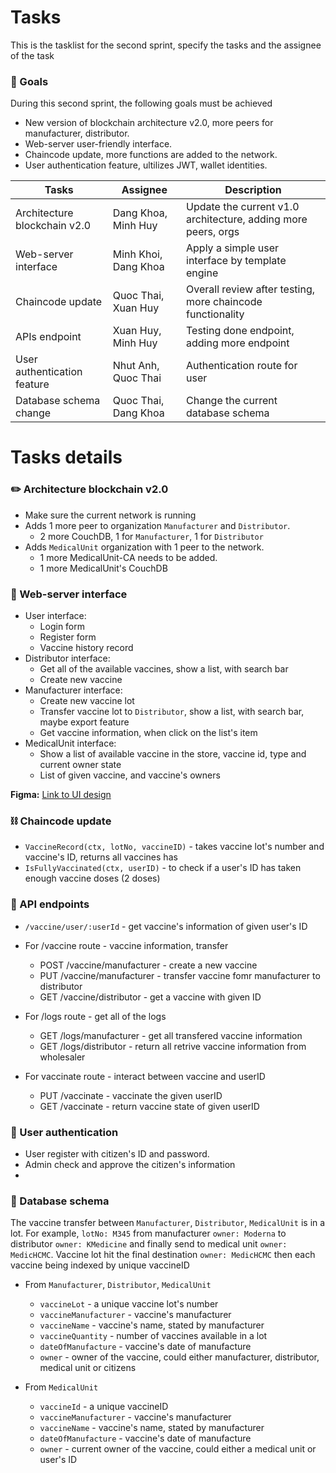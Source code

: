 # Tasks

This is the tasklist for the second sprint, specify the tasks and the assignee of the task

### 🥇 Goals

During this second sprint, the following goals must be achieved 
* New version of blockchain architecture v2.0, more peers for manufacturer, distributor.
* Web-server user-friendly interface.
* Chaincode update, more functions are added to the network.
* User authentication feature, ultilizes JWT, wallet identities.

| Tasks | Assignee | Description |
| ----- | -------- | ----------- |
| Architecture blockchain v2.0 | Dang Khoa, Minh Huy | Update the current v1.0 architecture, adding more peers, orgs |
| Web-server interface | Minh Khoi, Dang Khoa | Apply a simple user interface by template engine |
| Chaincode update | Quoc Thai, Xuan Huy | Overall review after testing, more chaincode functionality |
| APIs endpoint | Xuan Huy, Minh Huy | Testing done endpoint, adding more endpoint |
| User authentication feature | Nhut Anh, Quoc Thai | Authentication route for user |
| Database schema change | Quoc Thai, Dang Khoa | Change the current database schema |

# Tasks details 

### ✏️ Architecture blockchain v2.0
* Make sure the current network is running
* Adds 1 more peer to organization ```Manufacturer``` and ```Distributor```.
  * 2 more CouchDB, 1 for ```Manufacturer```, 1 for ```Distributor```
* Adds ```MedicalUnit``` organization with 1 peer to the network.
  * 1 more MedicalUnit-CA needs to be added.
  * 1 more MedicalUnit's CouchDB

### 🚪 Web-server interface
* User interface: 
  * Login form
  * Register form
  * Vaccine history record
* Distributor interface:
  * Get all of the available vaccines, show a list, with search bar
  * Create new vaccine
* Manufacturer interface:
  * Create new vaccine lot
  * Transfer vaccine lot to ```Distributor```, show a list, with search bar, maybe export feature
  * Get vaccine information, when click on the list's item
* MedicalUnit interface:
  * Show a list of available vaccine in the store, vaccine id, type and current owner state
  * List of given vaccine, and vaccine's owners
 
 **Figma:** [Link to UI design](https://www.figma.com/file/PVXHyekYD6Oxn2XmmPJXgU/Blockchain-network)
  
### ⛓️ Chaincode update
* ```VaccineRecord(ctx, lotNo, vaccineID)``` - takes vaccine lot's number and vaccine's ID, returns all vaccines has 
* ```IsFullyVaccinated(ctx, userID)``` - to check if a user's ID has taken enough vaccine doses (2 doses)

### 📑 API endpoints
* ```/vaccine/user/:userId``` - get vaccine's information of given user's ID
* For /vaccine route - vaccine information, transfer
  * POST /vaccine/manufacturer - create a new vaccine
  * PUT /vaccine/manufacturer - transfer vaccine fomr manufacturer to distributor
  * GET /vaccine/distributor - get a vaccine with given ID
 
* For /logs route - get all of the logs
  * GET /logs/manufacturer - get all transfered vaccine information
  * GET /logs/distributor - return all retrive vaccine information from wholesaler
 
* For vaccinate route - interact between vaccine and userID
  * PUT /vaccinate - vaccinate the given userID
  * GET /vaccinate - return vaccine state of given userID

### 🔑 User authentication
* User register with citizen's ID and password.
* Admin check and approve the citizen's information
* 

### 📘 Database schema 
The vaccine transfer between ```Manufacturer```, ```Distributor```, ```MedicalUnit``` is in a lot. 
For example, ```lotNo: M345``` from manufacturer ```owner: Moderna``` to distributor ```owner: KMedicine``` and finally send to medical unit ```owner: MedicHCMC```.
Vaccine lot hit the final destination ```owner: MedicHCMC``` then each vaccine being indexed by unique vaccineID
* From ```Manufacturer```, ```Distributor```, ```MedicalUnit``` 

  * ```vaccineLot``` - a unique vaccine lot's number
  * ```vaccineManufacturer``` - vaccine's manufacturer
  * ```vaccineName``` - vaccine's name, stated by manufacturer
  * ```vaccineQuantity``` - number of vaccines available in a lot
  * ```dateOfManufacture``` - vaccine's date of manufacture 
  * ```owner``` - owner of the vaccine, could either manufacturer, distributor, medical unit or citizens

* From ```MedicalUnit```

  * ```vaccineId``` - a unique vaccineID
  * ```vaccineManufacturer``` - vaccine's manufacturer
  * ```vaccineName``` - vaccine's name, stated by manufacturer
  * ```dateOfManufacture``` - vaccine's date of manufacture 
  * ```owner``` - current owner of the vaccine, could either a medical unit or user's ID
